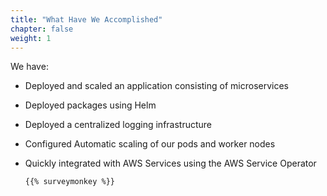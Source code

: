 ```yaml
---
title: "What Have We Accomplished"
chapter: false
weight: 1
---
```


We have:

- Deployed and scaled an application consisting of microservices
- Deployed packages using Helm
- Deployed a centralized logging infrastructure
- Configured Automatic scaling of our pods and worker nodes
- Quickly integrated with AWS Services using the AWS Service Operator

      {{% surveymonkey %}}
